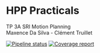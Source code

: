 # HPP Practicals

TP 3A SRI Motion Planning   
Maxence Da Silva - Clément Truillet

[![Pipeline status](https://gepgitlab.laas.fr/humanoid-path-planner/hpp-practicals/badges/master/pipeline.svg)](https://gepgitlab.laas.fr/humanoid-path-planner/hpp-practicals/commits/master)
[![Coverage report](https://gepgitlab.laas.fr/humanoid-path-planner/hpp-practicals/badges/master/coverage.svg?job=doc-coverage)](http://projects.laas.fr/gepetto/doc/humanoid-path-planner/hpp-practicals/master/coverage/)
